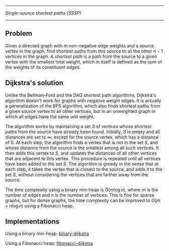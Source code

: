 _____________________________________
*Single-source shortest paths (SSSP)*
_____________________________________

## Problem

Given a directed graph with $m$ non-negative edge weights and a source vertex in the graph, find shortest paths from this source to all the other $n - 1$ vertices in the graph. A *shortest path* is a path from the source to a given vertex with the smallest total weight, which in itself is defined as the sum of the weights of its constituent edges.

## Dijkstra's solution

Unlike the Bellman-Ford and the DAG shortest path algorithms, Dijkstra's algorithm doesn't work for graphs with negative weight edges. It is actually a generalization of the BFS algorithm, which also finds shortest paths from a given source vertex to all other vertices, but in an unweighted graph in which all edges have the same unit weight.

The algorithm works by maintaining a set $S$ of vertices whose shortest paths from the source have already been found. Initially, $S$ is empty and all distances are set to $\infty$, except for the source vertex, which has a distance of $0$. At each step, the algorithm finds a vertex that is not in the set $S$, and whose distance from the source is the smallest among all such vertices. It then adds this vertex to $S$, and updates the distances of all other vertices that are adjacent to this vertex. This procedure is repeated until all vertices have been added to the set $S$. The algorithm is greedy in the sense that at each step, it takes the vertex that is closest to the source, and adds it to the set $S$, without considering the vertices that are farther away from the source.

The time complexity using a binary min-heap is $O(m \log n)$, where $m$ is the number of edges and $n$ is the number of vertices. This is fine for sparse graphs, but for dense graphs, the time complexity can be improved to $O(m + n \log n)$ using a Fibonacci heap.

## Implementations

Using a binary min-heap: [binary-dijkstra](https://github.com/pl3onasm/AADS/blob/main/algorithms/graphs/SSSP-dijkstra/dijkstra-1.c)

Using a Fibonacci heap: [fibonacci-dijkstra](https://github.com/pl3onasm/AADS/blob/main/algorithms/graphs/SSSP-dijkstra/dijkstra-2.c)
